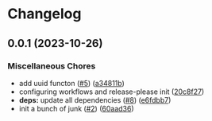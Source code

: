# Changelog

## 0.0.1 (2023-10-26)


### Miscellaneous Chores

* add uuid functon ([#5](https://github.com/defenseunicorns/delivery-aws-iac-utils/issues/5)) ([a34811b](https://github.com/defenseunicorns/delivery-aws-iac-utils/commit/a34811b383566fe54a13706477325795156b26e3))
* configuring workflows and release-please init ([20c8f27](https://github.com/defenseunicorns/delivery-aws-iac-utils/commit/20c8f27d7884deaf72c9894e8498f1f75dbe3d5d))
* **deps:** update all dependencies ([#8](https://github.com/defenseunicorns/delivery-aws-iac-utils/issues/8)) ([e6fdbb7](https://github.com/defenseunicorns/delivery-aws-iac-utils/commit/e6fdbb743f119321dd87751e912be14cc9e17d77))
* init a bunch of junk ([#2](https://github.com/defenseunicorns/delivery-aws-iac-utils/issues/2)) ([60aad36](https://github.com/defenseunicorns/delivery-aws-iac-utils/commit/60aad36d34b423bc7bbee22fb68a4c7561cc6a86))
